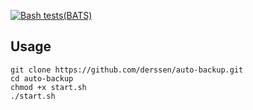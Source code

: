 [![Bash tests(BATS)](https://github.com/zabbix/zabbix-docker/actions/workflows/images_build.yml/badge.svg?branch=trunk&event=push)](https://github.com/derssen/auto-backup/actions/workflows/main.yml)

## Usage

```
git clone https://github.com/derssen/auto-backup.git
cd auto-backup
chmod +x start.sh
./start.sh
```
